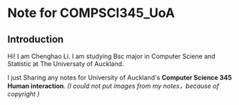# Note for COMPSCI345_UoA

## Introduction
Hi! 
I am Chenghao Li. I am studying Bsc major in Computer Sciene and Statistic at The Universaty of Auckland. 

I just Sharing any notes for University of Auckland's **Computer Science 345 Human interaction**. *(I could not put images from my notes，because of copyright )*
